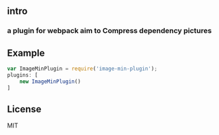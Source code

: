 
## intro
### a plugin for webpack aim to Compress dependency pictures
## Example

```js
var ImageMinPlugin = require('image-min-plugin');
plugins: [
    new ImageMinPlugin()
]
```

## License

  MIT
